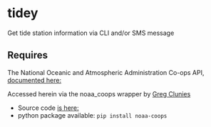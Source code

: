 # tidey
Get tide station information via CLI and/or SMS message

## Requires
The National Oceanic and Atmospheric Administration Co-ops API, [documented here:](https://api.tidesandcurrents.noaa.gov/api/prod/#timerange)

Accessed herein via the noaa_coops wrapper by [Greg Clunies](https://github.com/GClunies)

* Source code [is here:](https://github.com/GClunies/noaa_coops) 
* python package available: `pip install noaa-coops`

